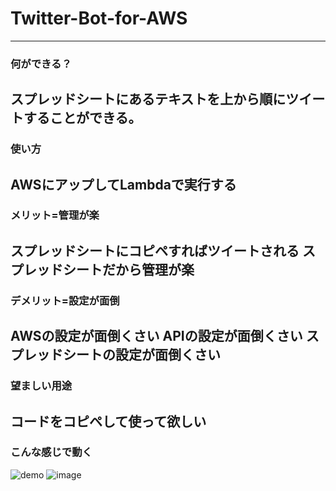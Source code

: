# Twitter-Bot-for-AWS
---
### 何ができる？
  スプレッドシートにあるテキストを上から順にツイートすることができる。
---
### 使い方
  AWSにアップしてLambdaで実行する
---
### メリット=管理が楽
  スプレッドシートにコピペすればツイートされる
  スプレッドシートだから管理が楽
---
### デメリット=設定が面倒
 
 AWSの設定が面倒くさい
 APIの設定が面倒くさい
 スプレッドシートの設定が面倒くさい
---
### 望ましい用途
  コードをコピペして使って欲しい
---
### こんな感じで動く
![demo](https://user-images.githubusercontent.com/46292023/203885770-c91cfa35-c97f-4663-88f4-2015e90f9d0b.gif)
![image](https://user-images.githubusercontent.com/46292023/203885900-808eea61-e0e1-4d89-93c2-0a701ee2d826.png)
